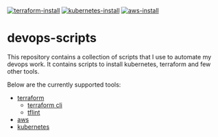 [![terraform-install](https://github.com/rahulmlokurte/devops-scripts/actions/workflows/terraform-install.yml/badge.svg?branch=master)](https://github.com/rahulmlokurte/devops-scripts/actions/workflows/terraform-install.yml)
[![kubernetes-install](https://github.com/rahulmlokurte/devops-scripts/actions/workflows/kubernetes-install.yaml/badge.svg?branch=master)](https://github.com/rahulmlokurte/devops-scripts/actions/workflows/kubernetes-install.yaml)
[![aws-install](https://github.com/rahulmlokurte/devops-scripts/actions/workflows/aws-install.yml/badge.svg)](https://github.com/rahulmlokurte/devops-scripts/actions/workflows/aws-install.yml)

# devops-scripts

This repository contains a collection of scripts that I use to automate my devops work. It contains scripts
to install kubernetes, terraform and few other tools.

Below are the currently supported tools:

- [terraform](./terraform)
    - [terraform cli](./terraform/terraform-install.sh)
    - [tflint](./terraform/tflint.sh)
- [aws](./aws)
- [kubernetes](./kubernetes)